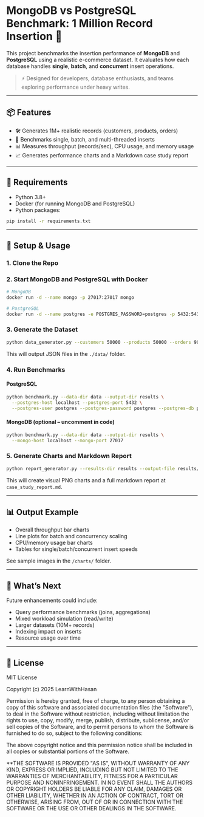 
# MongoDB vs PostgreSQL Benchmark: 1 Million Record Insertion 🚀

This project benchmarks the insertion performance of **MongoDB** and **PostgreSQL** using a realistic e-commerce dataset. It evaluates how each database handles **single**, **batch**, and **concurrent** insert operations.

> ⚡️ Designed for developers, database enthusiasts, and teams exploring performance under heavy writes.

---

## 📦 Features

- 🛠️ Generates 1M+ realistic records (customers, products, orders)
- 🚀 Benchmarks single, batch, and multi-threaded inserts
- 📊 Measures throughput (records/sec), CPU usage, and memory usage
- 📈 Generates performance charts and a Markdown case study report

---

## 🧰 Requirements

- Python 3.8+
- Docker (for running MongoDB and PostgreSQL)
- Python packages:

```bash
pip install -r requirements.txt
```

---

## 🔧 Setup & Usage

### 1. Clone the Repo

### 2. Start MongoDB and PostgreSQL with Docker

```bash
# MongoDB
docker run -d --name mongo -p 27017:27017 mongo

# PostgreSQL
docker run -d --name postgres -e POSTGRES_PASSWORD=postgres -p 5432:5432 postgres
```

### 3. Generate the Dataset

```bash
python data_generator.py --customers 50000 --products 50000 --orders 900000
```

This will output JSON files in the `./data/` folder.

### 4. Run Benchmarks

#### PostgreSQL

```bash
python benchmark.py --data-dir data --output-dir results \
  --postgres-host localhost --postgres-port 5432 \
  --postgres-user postgres --postgres-password postgres --postgres-db performance_test
```

#### MongoDB (optional – uncomment in code)

```bash
python benchmark.py --data-dir data --output-dir results \
  --mongo-host localhost --mongo-port 27017
```

### 5. Generate Charts and Markdown Report

```bash
python report_generator.py --results-dir results --output-file results/case_study_report.md --charts-dir results
```

This will create visual PNG charts and a full markdown report at `case_study_report.md`.

---

## 📊 Output Example

- Overall throughput bar charts
- Line plots for batch and concurrency scaling
- CPU/memory usage bar charts
- Tables for single/batch/concurrent insert speeds

See sample images in the `/charts/` folder.

---

## 🧠 What’s Next

Future enhancements could include:

- Query performance benchmarks (joins, aggregations)
- Mixed workload simulation (read/write)
- Larger datasets (10M+ records)
- Indexing impact on inserts
- Resource usage over time

---

## 📝 License

MIT License

Copyright (c) 2025 LearnWithHasan

Permission is hereby granted, free of charge, to any person obtaining a copy
of this software and associated documentation files (the "Software"), to deal
in the Software without restriction, including without limitation the rights to
use, copy, modify, merge, publish, distribute, sublicense, and/or sell copies
of the Software, and to permit persons to whom the Software is furnished to do
so, subject to the following conditions:

The above copyright notice and this permission notice shall be included in all
copies or substantial portions of the Software.

**THE SOFTWARE IS PROVIDED "AS IS", WITHOUT WARRANTY OF ANY KIND, EXPRESS OR
IMPLIED, INCLUDING BUT NOT LIMITED TO THE WARRANTIES OF MERCHANTABILITY,
FITNESS FOR A PARTICULAR PURPOSE AND NONINFRINGEMENT. IN NO EVENT SHALL THE
AUTHORS OR COPYRIGHT HOLDERS BE LIABLE FOR ANY CLAIM, DAMAGES OR OTHER
LIABILITY, WHETHER IN AN ACTION OF CONTRACT, TORT OR OTHERWISE, ARISING FROM,
OUT OF OR IN CONNECTION WITH THE SOFTWARE OR THE USE OR OTHER DEALINGS IN THE
SOFTWARE.
